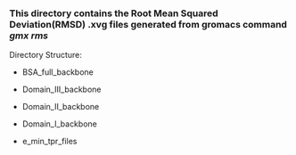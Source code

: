 ### This directory contains the Root Mean Squared Deviation(RMSD) .xvg files generated from gromacs command *gmx* *rms*

Directory Structure:

  * BSA_full_backbone

  * Domain_III_backbone

  * Domain_II_backbone

  * Domain_I_backbone 

  * e_min_tpr_files

